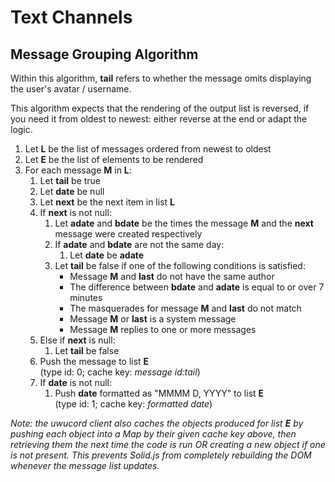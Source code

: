 # Text Channels

## Message Grouping Algorithm

Within this algorithm, **tail** refers to whether the message omits displaying the user's avatar / username.

This algorithm expects that the rendering of the output list is reversed, if you need it from oldest to newest: either reverse at the end or adapt the logic.

1. Let **L** be the list of messages ordered from newest to oldest
2. Let **E** be the list of elements to be rendered
3. For each message **M** in **L**:
   1. Let **tail** be true
   2. Let **date** be null
   3. Let **next** be the next item in list **L**
   4. If **next** is not null:
      1. Let **adate** and **bdate** be the times the message **M** and the **next** message were created respectively
      2. If **adate** and **bdate** are not the same day:
         1. Let **date** be **adate**
      3. Let **tail** be false if one of the following conditions is satisfied:
         - Message **M** and **last** do not have the same author
         - The difference between **bdate** and **adate** is equal to or over 7 minutes
         - The masquerades for message **M** and **last** do not match
         - Message **M** or **last** is a system message
         - Message **M** replies to one or more messages
   5. Else if **next** is null:
      1. Let **tail** be false
   6. Push the message to list **E** <br> (type id: 0; cache key: _message id:tail_)
   7. If **date** is not null:
      1. Push **date** formatted as "MMMM D, YYYY" to list **E** <br> (type id: 1; cache key: _formatted date_)

_Note: the uwucord client also caches the objects produced for list **E** by pushing each object into a Map by their given cache key above, then retrieving them the next time the code is run OR creating a new object if one is not present. This prevents Solid.js from completely rebuilding the DOM whenever the message list updates._
